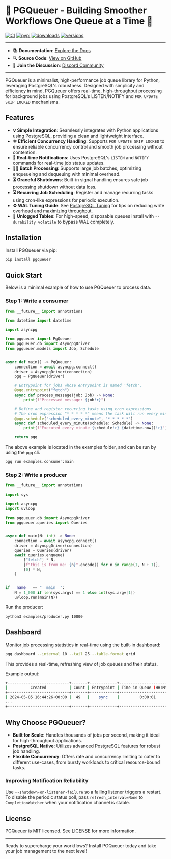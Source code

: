 # 🚀 PGQueuer - Building Smoother Workflows One Queue at a Time 🚀

[![CI](https://github.com/janbjorge/pgqueuer/actions/workflows/ci.yml/badge.svg)](https://github.com/janbjorge/pgqueuer/actions/workflows/ci.yml?query=branch%3Amain) [![pypi](https://img.shields.io/pypi/v/pgqueuer.svg)](https://pypi.python.org/pypi/pgqueuer) [![downloads](https://static.pepy.tech/badge/pgqueuer/month)](https://pepy.tech/project/pgqueuer) [![versions](https://img.shields.io/pypi/pyversions/pgqueuer.svg)](https://github.com/janbjorge/pgqueuer)

---

- 📚 **Documentation**: [Explore the Docs](https://pgqueuer.readthedocs.io/en/latest/)
- 🔍 **Source Code**: [View on GitHub](https://github.com/janbjorge/pgqueuer/)
- 💬 **Join the Discussion**: [Discord Community](https://discord.gg/C7YMBzcRMQ)

---

PGQueuer is a minimalist, high-performance job queue library for Python, leveraging PostgreSQL's robustness. Designed with simplicity and efficiency in mind, PGQueuer offers real-time, high-throughput processing for background jobs using PostgreSQL's LISTEN/NOTIFY and `FOR UPDATE SKIP LOCKED` mechanisms.

## Features

- **💡 Simple Integration**: Seamlessly integrates with Python applications using PostgreSQL, providing a clean and lightweight interface.
- **⚛️ Efficient Concurrency Handling**: Supports `FOR UPDATE SKIP LOCKED` to ensure reliable concurrency control and smooth job processing without contention.
- **🚧 Real-time Notifications**: Uses PostgreSQL's `LISTEN` and `NOTIFY` commands for real-time job status updates.
- **👨‍🎓 Batch Processing**: Supports large job batches, optimizing enqueueing and dequeuing with minimal overhead.
- **⏳ Graceful Shutdowns**: Built-in signal handling ensures safe job processing shutdown without data loss.
- **⌛ Recurring Job Scheduling**: Register and manage recurring tasks using cron-like expressions for periodic execution.
- **⚙️ WAL Tuning Guide**: See [PostgreSQL Tuning](docs/postgres-tuning.md) for tips on reducing write overhead and maximizing throughput.
- **💾 Unlogged Tables**: For high-speed, disposable queues install with `--durability volatile` to bypass WAL completely.

## Installation

Install PGQueuer via pip:

```bash
pip install pgqueuer
```

## Quick Start

Below is a minimal example of how to use PGQueuer to process data.

### Step 1: Write a consumer

```python
from __future__ import annotations

from datetime import datetime

import asyncpg

from pgqueuer import PgQueuer
from pgqueuer.db import AsyncpgDriver
from pgqueuer.models import Job, Schedule


async def main() -> PgQueuer:
    connection = await asyncpg.connect()
    driver = AsyncpgDriver(connection)
    pgq = PgQueuer(driver)

    # Entrypoint for jobs whose entrypoint is named 'fetch'.
    @pgq.entrypoint("fetch")
    async def process_message(job: Job) -> None:
        print(f"Processed message: {job!r}")

    # Define and register recurring tasks using cron expressions
    # The cron expression "* * * * *" means the task will run every minute
    @pgq.schedule("scheduled_every_minute", "* * * * *")
    async def scheduled_every_minute(schedule: Schedule) -> None:
        print(f"Executed every minute {schedule!r} {datetime.now()!r}")

    return pgq
```

The above example is located in the examples folder, and can be run by using the `pgq` cli.
```bash
pgq run examples.consumer:main
```

### Step 2: Write a producer

```python
from __future__ import annotations

import sys

import asyncpg
import uvloop

from pgqueuer.db import AsyncpgDriver
from pgqueuer.queries import Queries


async def main(N: int) -> None:
    connection = await asyncpg.connect()
    driver = AsyncpgDriver(connection)
    queries = Queries(driver)
    await queries.enqueue(
        ["fetch"] * N,
        [f"this is from me: {n}".encode() for n in range(1, N + 1)],
        [0] * N,
    )


if __name__ == "__main__":
    N = 1_000 if len(sys.argv) == 1 else int(sys.argv[1])
    uvloop.run(main(N))
```

Run the producer:
```bash
python3 examples/producer.py 10000
```

## Dashboard

Monitor job processing statistics in real-time using the built-in dashboard:

```bash
pgq dashboard --interval 10 --tail 25 --table-format grid
```
This provides a real-time, refreshing view of job queues and their status.

Example output:

```bash
+---------------------------+-------+------------+--------------------------+------------+----------+
|          Created          | Count | Entrypoint | Time in Queue (HH:MM:SS) |   Status   | Priority |
+---------------------------+-------+------------+--------------------------+------------+----------+
| 2024-05-05 16:44:26+00:00 |  49   |    sync    |         0:00:01          | successful |    0     |
...
+---------------------------+-------+------------+--------------------------+------------+----------+
```

## Why Choose PGQueuer?

- **Built for Scale**: Handles thousands of jobs per second, making it ideal for high-throughput applications.
- **PostgreSQL Native**: Utilizes advanced PostgreSQL features for robust job handling.
- **Flexible Concurrency**: Offers rate and concurrency limiting to cater to different use-cases, from bursty workloads to critical resource-bound tasks.

### Improving Notification Reliability

Use ``--shutdown-on-listener-failure`` so a failing listener triggers a restart.
To disable the periodic status poll,
pass ``refresh_interval=None`` to ``CompletionWatcher`` when your notification
channel is stable.

## License

PGQueuer is MIT licensed. See [LICENSE](LICENSE) for more information.

---
Ready to supercharge your workflows? Install PGQueuer today and take your job management to the next level!
